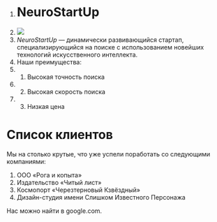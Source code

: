 1. # NeuroStartUp
2. ![](https://netology-code.github.io/git-homeworks/introduction/assets/logo.png)
3. *NeuroStartUp* — динамически развивающийся стартап, специализирующийся на поиске с использованием новейших технологий искусственного интеллекта.
4. Наши преимущества:
5. 1. Высокая точность поиска
6. 2. Высокая скорость поиска
7. 3. Низкая цена

# Список клиентов

Мы на столько крутые, что уже успели поработать со следующими компаниями:
1. ООО «Рога и копыта»
2. Издательство «Читый лист»
3. Космопорт «Черезтерновый Кзвёздный»
4. Дизайн-студия имени Слишком Известного Персонажа

Нас можно найти в google.com.


